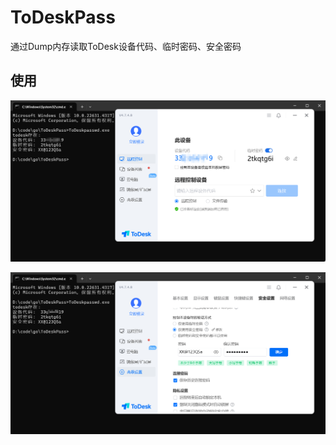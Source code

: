 # ToDeskPass
 通过Dump内存读取ToDesk设备代码、临时密码、安全密码

## 使用
![alt text](image.png)

![alt text](image-1.png)